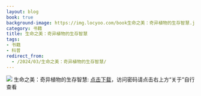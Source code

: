 ```yaml
---
layout: blog
book: true
background-image: https://img.locyoo.com/book生命之美：奇异植物的生存智慧.jpg
category: 书籍
title: 生命之美：奇异植物的生存智慧
tags:
- 书籍
- 科普
redirect_from:
  - /2024/03/生命之美：奇异植物的生存智慧/
---
```

![](https://img.locyoo.com/book生命之美：奇异植物的生存智慧.jpg)
生命之美：奇异植物的生存智慧: <a name = "ref1" href="https://url18.ctfile.com/f/50983618-1319974006-e3f330?p=3619">点击下载</a>，访问密码请点击右上方“关于”自行查看